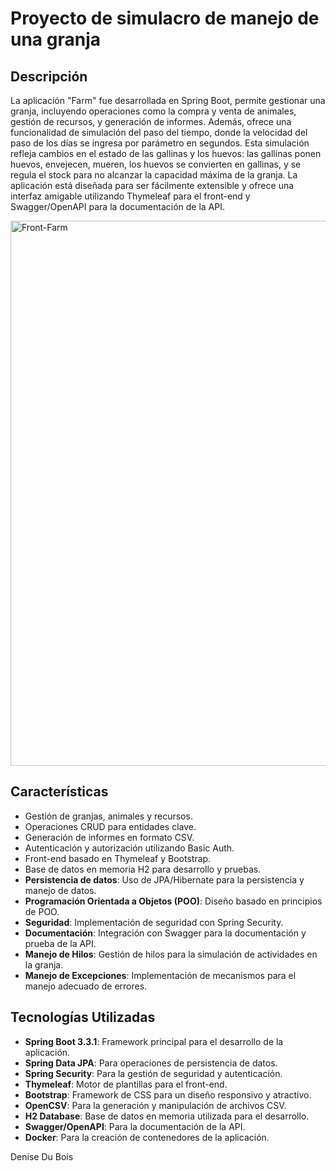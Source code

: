 # Proyecto de simulacro de manejo de una granja

## Descripción

La aplicación "Farm" fue desarrollada en Spring Boot, permite gestionar una granja, incluyendo operaciones como la compra y venta de animales, gestión de recursos, y generación de informes. Además, ofrece una funcionalidad de simulación del paso del tiempo, donde la velocidad del paso de los días se ingresa por parámetro en segundos. Esta simulación refleja cambios en el estado de las gallinas y los huevos: las gallinas ponen huevos, envejecen, mueren, los huevos se convierten en gallinas, y se regula el stock para no alcanzar la capacidad máxima de la granja. La aplicación está diseñada para ser fácilmente extensible y ofrece una interfaz amigable utilizando Thymeleaf para el front-end y Swagger/OpenAPI para la documentación de la API.


<img width="872" alt="Front-Farm" src="https://github.com/user-attachments/assets/52fcad04-e414-45e0-b6f9-713c408b668c">

## Características

- Gestión de granjas, animales y recursos.
- Operaciones CRUD para entidades clave.
- Generación de informes en formato CSV.
- Autenticación y autorización utilizando Basic Auth.
- Front-end basado en Thymeleaf y Bootstrap.
- Base de datos en memoria H2 para desarrollo y pruebas.
- **Persistencia de datos**: Uso de JPA/Hibernate para la persistencia y manejo de datos.
- **Programación Orientada a Objetos (POO)**: Diseño basado en principios de POO.
- **Seguridad**: Implementación de seguridad con Spring Security.
- **Documentación**: Integración con Swagger para la documentación y prueba de la API.
- **Manejo de Hilos**: Gestión de hilos para la simulación de actividades en la granja.
- **Manejo de Excepciones**: Implementación de mecanismos para el manejo adecuado de errores.

## Tecnologías Utilizadas

- **Spring Boot 3.3.1**: Framework principal para el desarrollo de la aplicación.
- **Spring Data JPA**: Para operaciones de persistencia de datos.
- **Spring Security**: Para la gestión de seguridad y autenticación.
- **Thymeleaf**: Motor de plantillas para el front-end.
- **Bootstrap**: Framework de CSS para un diseño responsivo y atractivo.
- **OpenCSV**: Para la generación y manipulación de archivos CSV.
- **H2 Database**: Base de datos en memoria utilizada para el desarrollo.
- **Swagger/OpenAPI**: Para la documentación de la API.
- **Docker**: Para la creación de contenedores de la aplicación.


Denise Du Bois
